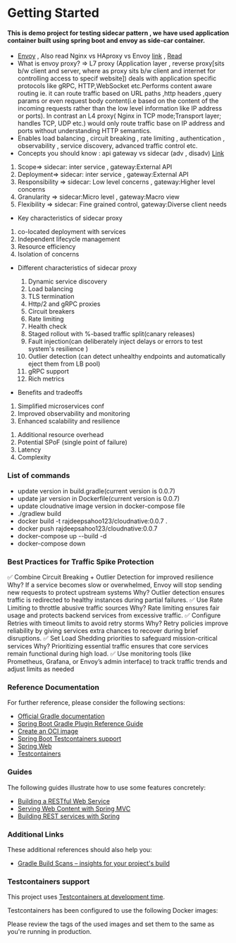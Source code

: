 # Getting Started
#### This is demo project for testing sidecar pattern , we have used application container built using spring boot and envoy as side-car container.
* [Envoy](https://www.envoyproxy.io/docs/envoy/latest/intro/what_is_envoy) , Also read Nginx vs HAproxy vs Envoy [link](https://www.getambassador.io/learn/envoy-proxy) , [Read](https://blog.christianposta.com/microservices/01-microservices-patterns-with-envoy-proxy-part-i-circuit-breaking/)
* What is envoy proxy? => L7 proxy (Application layer , reverse proxy[sits b/w client and server, where as proxy sits b/w client and internet for controlling access to specif website]) deals with application specific protocols like gRPC, HTTP,WebSocket etc.Performs content aware routing ie. it can route traffic based on URL paths ,http headers ,query params or even request body content(i.e based on the content of the incoming requests rather than the low level information like IP address or ports). 
In contrast an L4 proxy( Nginx in TCP mode;Transport layer; handles TCP, UDP etc.)  would only route traffic base on IP address and ports without understanding HTTP semantics.
* Enables load balancing , circuit breaking , rate limiting , authentication , observability , service discovery, advanced traffic control etc.
* Concepts you should know : api gateway vs sidecar (adv , disadv) [Link](https://blog.christianposta.com/microservices/do-i-need-an-api-gateway-if-i-have-a-service-mesh/)
<ol>
<li> Scope=> sidecar: inter service , gateway:External API </li>
<li> Deployment=> sidecar: inter service , gateway:External API </li>
<li> Responsibility => sidecar: Low level concerns , gateway:Higher level concerns  </li>
<li> Granularity => sidecar:Micro level  , gateway:Macro view </li>
<li> Flexibility => sidecar: Fine grained control, gateway:Diverse client needs </li>
</ol>

* Key characteristics of sidecar proxy

<ol>
    <li>co-located deployment with services</li>
    <li>Independent lifecycle management</li>
    <li>Resource efficiency</li>
    <li>Isolation of concerns</li>
</ol>

* Different characteristics of sidecar proxy

  <ol>
    <li>Dynamic service discovery</li>
    <li> Load balancing</li>
    <li> TLS termination</li>
    <li> Http/2 and gRPC proxies</li>
    <li> Circuit breakers</li>
    <li> Rate limiting</li>
    <li> Health check</li>
    <li> Staged rollout with %-based traffic split(canary releases)</li>
    <li> Fault injection(can deliberately inject delays or errors to test system's resilience )</li>
    <li> Outlier detection (can detect  unhealthy endpoints and automatically eject them from LB pool)</li>
    <li> gRPC support</li>
    <li> Rich metrics</li>
</ol>

* Benefits and tradeoffs
<ol>
<li>Simplified microservices conf</li>
<li>Improved  observability and  monitoring</li>
<li>Enhanced scalability and resilience</li>
</ol>
<ol>
<li>Additional resource overhead</li>
<li>Potential SPoF (single point of failure)</li>
<li>Latency</li>
<li>Complexity</li>
</ol>

### List of commands
* update version in build.gradle(current version is 0.0.7)
* update jar version in Dockerfile(current version is 0.0.7)
* update cloudnative image version in docker-compose file
* ./gradlew build
* docker build -t rajdeepsahoo123/cloudnative:0.0.7 .
* docker push rajdeepsahoo123/cloudnative:0.0.7
*  docker-compose up --build -d
*  docker-compose down

### Best Practices for Traffic Spike Protection
✅ Combine Circuit Breaking + Outlier Detection for improved resilience
Why? If a service becomes slow or overwhelmed, Envoy will stop sending new requests to protect upstream systems
Why? Outlier detection ensures traffic is redirected to healthy instances during partial failures.
✅ Use Rate Limiting to throttle abusive traffic sources
Why? Rate limiting ensures fair usage and protects backend services from excessive traffic.
✅ Configure Retries with timeout limits to avoid retry storms
Why? Retry policies improve reliability by giving services extra chances to recover during brief disruptions.
✅ Set Load Shedding priorities to safeguard mission-critical services
Why? Prioritizing essential traffic ensures that core services remain functional during high load.
✅ Use monitoring tools (like Prometheus, Grafana, or Envoy’s admin interface) to track traffic trends and adjust limits as needed



### Reference Documentation
For further reference, please consider the following sections:

* [Official Gradle documentation](https://docs.gradle.org)
* [Spring Boot Gradle Plugin Reference Guide](https://docs.spring.io/spring-boot/3.4.4/gradle-plugin)
* [Create an OCI image](https://docs.spring.io/spring-boot/3.4.4/gradle-plugin/packaging-oci-image.html)
* [Spring Boot Testcontainers support](https://docs.spring.io/spring-boot/3.4.4/reference/testing/testcontainers.html#testing.testcontainers)
* [Spring Web](https://docs.spring.io/spring-boot/3.4.4/reference/web/servlet.html)
* [Testcontainers](https://java.testcontainers.org/)

### Guides
The following guides illustrate how to use some features concretely:

* [Building a RESTful Web Service](https://spring.io/guides/gs/rest-service/)
* [Serving Web Content with Spring MVC](https://spring.io/guides/gs/serving-web-content/)
* [Building REST services with Spring](https://spring.io/guides/tutorials/rest/)

### Additional Links
These additional references should also help you:

* [Gradle Build Scans – insights for your project's build](https://scans.gradle.com#gradle)

### Testcontainers support

This project uses [Testcontainers at development time](https://docs.spring.io/spring-boot/3.4.4/reference/features/dev-services.html#features.dev-services.testcontainers).

Testcontainers has been configured to use the following Docker images:


Please review the tags of the used images and set them to the same as you're running in production.

